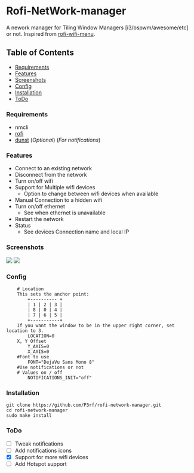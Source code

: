 # Rofi-NetWork-manager
A nework manager for Tiling Window Managers [i3/bspwm/awesome/etc] or not. 
Inspired from [rofi-wifi-menu](https://github.com/zbaylin/rofi-wifi-menu).


## Table of Contents
* [Requirements](#requirements)
* [Features](#features)
* [Screenshots](#screenshots)
* [Config](#config)
* [Installation](#Installation)
* [ToDo](#todo)

### Requirements
* nmcli
* [rofi](https://github.com/davatorium/rofi)
* [dunst](https://github.com/dunst-project/dunst) (_Optional_) (_For notifications_)
### Features
* Connect to an existing network
* Disconnect from the network
* Turn on/off wifi
* Support for Multiple wifi devices
	* Option to change between wifi devices when available
* Manual Connection to a hidden wifi
* Turn on/off ethernet
	* See when ethernet is unavailable
* Restart the network
* Status
	* See devices Connection name and local IP
### Screenshots
<img src="https://raw.githubusercontent.com/P3rf/rofi-network-manager/master/desktop.png"/>
<img src="https://raw.githubusercontent.com/P3rf/rofi-network-manager/master/options.png"/>

### Config
````
	# Location
	This sets the anchor point:
		+---------- +
		| 1 | 2 | 3 |
		| 8 | 0 | 4 |
		| 7 | 6 | 5 |
		+-----------+
	If you want the window to be in the upper right corner, set location to 3.
		LOCATION=0
	X, Y Offset
		Y_AXIS=0
		X_AXIS=0
	#Font to use
		FONT="DejaVu Sans Mono 8"
	#Use notifications or not
	# Values on / off
		NOTIFICATIONS_INIT="off"
````


### Installation
```
git clone https://github.com/P3rf/rofi-network-manager.git
cd rofi-network-manager
sudo make install
```

### ToDo
 * [ ] Tweak notifications
 * [ ] Add notifications icons
 * [x] Support for more wifi devices
 * [ ] Add Hotspot support
